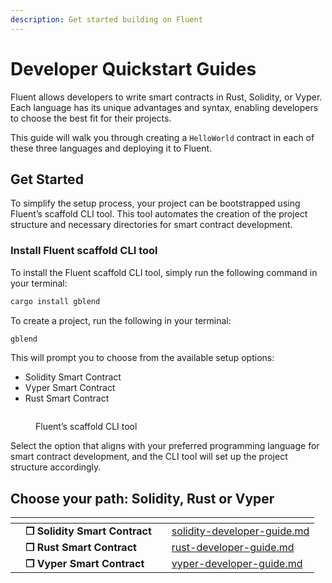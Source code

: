 ```yaml
---
description: Get started building on Fluent
---
```


# Developer Quickstart Guides

Fluent allows developers to write smart contracts in Rust, Solidity, or Vyper. Each language has its unique advantages and syntax, enabling developers to choose the best fit for their projects.&#x20;

This guide will walk you through creating a `HelloWorld` contract in each of these three languages and deploying it to Fluent.

## Get Started

To simplify the setup process, your project can be bootstrapped using Fluent’s scaffold CLI tool. This tool automates the creation of the project structure and necessary directories for smart contract development.

### Install Fluent scaffold CLI tool

To install the Fluent scaffold CLI tool, simply run the following command in your terminal:

```bash
cargo install gblend
```

To create a project, run the following in your terminal:

```bash
gblend
```

This will prompt you to choose from the available setup options:

* Solidity Smart Contract
* Vyper Smart Contract
* Rust Smart Contract

<figure><img src="../../.gitbook/assets/gblend.png" alt=""><figcaption><p>Fluent’s scaffold CLI tool</p></figcaption></figure>

Select the option that aligns with your preferred programming language for smart contract development, and the CLI tool will set up the project structure accordingly.

## Choose your path: Solidity, Rust or Vyper

<table data-view="cards"><thead><tr><th></th><th></th><th></th><th data-hidden data-card-target data-type="content-ref"></th></tr></thead><tbody><tr><td></td><td><strong>❐ Solidity Smart Contract</strong></td><td></td><td><a href="solidity-developer-guide.md">solidity-developer-guide.md</a></td></tr><tr><td></td><td><strong>❐ Rust Smart Contract</strong></td><td></td><td><a href="rust-developer-guide.md">rust-developer-guide.md</a></td></tr><tr><td></td><td><strong>❐ Vyper Smart Contract</strong></td><td></td><td><a href="vyper-developer-guide.md">vyper-developer-guide.md</a></td></tr></tbody></table>
